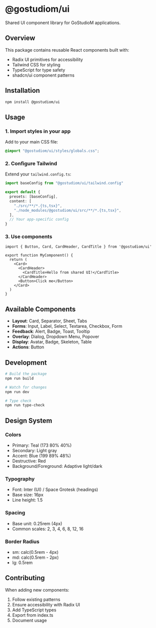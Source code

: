 # @gostudiom/ui

Shared UI component library for GoStudioM applications.

## Overview

This package contains reusable React components built with:
- Radix UI primitives for accessibility
- Tailwind CSS for styling
- TypeScript for type safety
- shadcn/ui component patterns

## Installation

```bash
npm install @gostudiom/ui
```

## Usage

### 1. Import styles in your app

Add to your main CSS file:
```css
@import "@gostudiom/ui/styles/globals.css";
```

### 2. Configure Tailwind

Extend your `tailwind.config.ts`:
```ts
import baseConfig from "@gostudiom/ui/tailwind.config"

export default {
  presets: [baseConfig],
  content: [
    "./src/**/*.{ts,tsx}",
    "./node_modules/@gostudiom/ui/src/**/*.{ts,tsx}",
  ],
  // Your app-specific config
}
```

### 3. Use components

```tsx
import { Button, Card, CardHeader, CardTitle } from '@gostudiom/ui'

export function MyComponent() {
  return (
    <Card>
      <CardHeader>
        <CardTitle>Hello from shared UI!</CardTitle>
      </CardHeader>
      <Button>Click me</Button>
    </Card>
  )
}
```

## Available Components

- **Layout**: Card, Separator, Sheet, Tabs
- **Forms**: Input, Label, Select, Textarea, Checkbox, Form
- **Feedback**: Alert, Badge, Toast, Tooltip
- **Overlay**: Dialog, Dropdown Menu, Popover
- **Display**: Avatar, Badge, Skeleton, Table
- **Actions**: Button

## Development

```bash
# Build the package
npm run build

# Watch for changes
npm run dev

# Type check
npm run type-check
```

## Design System

### Colors
- Primary: Teal (173 80% 40%)
- Secondary: Light gray
- Accent: Blue (199 89% 48%)
- Destructive: Red
- Background/Foreground: Adaptive light/dark

### Typography
- Font: Inter (UI) / Space Grotesk (headings)
- Base size: 16px
- Line height: 1.5

### Spacing
- Base unit: 0.25rem (4px)
- Common scales: 2, 3, 4, 6, 8, 12, 16

### Border Radius
- sm: calc(0.5rem - 4px)
- md: calc(0.5rem - 2px)
- lg: 0.5rem

## Contributing

When adding new components:
1. Follow existing patterns
2. Ensure accessibility with Radix UI
3. Add TypeScript types
4. Export from index.ts
5. Document usage